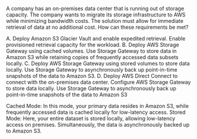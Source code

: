A company has an on-premises data center that is running out of storage capacity. The company wants to migrate its storage infrastructure to AWS while minimizing bandwidth costs. The solution must allow for immediate retrieval of data at no additional cost. How can these requirements be met? 

A. Deploy Amazon S3 Glacier Vault and enable expedited retrieval. Enable provisioned retrieval capacity for the workload. 
B. Deploy AWS Storage Gateway using cached volumes. Use Storage Gateway to store data in Amazon S3 while retaining copies of frequently accessed data subsets locally. 
C. Deploy AWS Storage Gateway using stored volumes to store data locally. Use Storage Gateway to asynchronously back up point-in-time snapshots of the data to Amazon S3. 
D. Deploy AWS Direct Connect to connect with the on-premises data center. Configure AWS Storage Gateway to store data locally. Use Storage Gateway to asynchronously back up point-in-time snapshots of the data to Amazon S3

Cached Mode: In this mode, your primary data resides in Amazon S3, while frequently accessed data is cached locally for low-latency access. 
Stored Mode: Here, your entire dataset is stored locally, allowing low-latency access on premises. Simultaneously, the data is asynchronously backed up to Amazon S3.